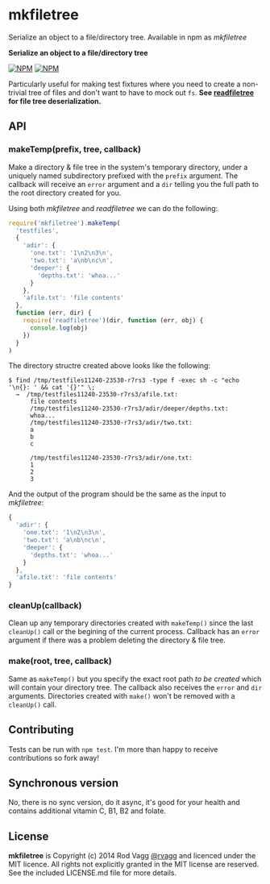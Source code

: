 # mkfiletree

Serialize an object to a file/directory tree. Available in npm as *mkfiletree*

**Serialize an object to a file/directory tree**

[![NPM](https://nodei.co/npm/mkfiletree.png?downloads=true&downloadRank=true)](https://nodei.co/npm/mkfiletree/)
[![NPM](https://nodei.co/npm-dl/mkfiletree.png?months=6&height=3)](https://nodei.co/npm/mkfiletree/)

Particularly useful for making test fixtures where you need to create a non-trivial tree of files and don't want to have to mock out `fs`. **See [readfiletree](https://github.com/rvagg/node-readfiletree) for file tree deserialization.**

## API

### makeTemp(prefix, tree, callback)

Make a directory & file tree in the system's temporary directory, under a uniquely named subdirectory prefixed with the `prefix` argument.
The callback will receive an `error` argument and a `dir` telling you the full path to the root directory created for you.

Using both *mkfiletree* and *readfiletree* we can do the following:

```js
require('mkfiletree').makeTemp(
  'testfiles',
  {
    'adir': {
      'one.txt': '1\n2\n3\n',
      'two.txt': 'a\nb\nc\n',
      'deeper': {
        'depths.txt': 'whoa...'
      }
    },
    'afile.txt': 'file contents'
  },
  function (err, dir) {
    require('readfiletree')(dir, function (err, obj) {
      console.log(obj)
    })
  }
)
```

The directory structre created above looks like the following:

```
$ find /tmp/testfiles11240-23530-r7rs3 -type f -exec sh -c "echo '\n{}: ' && cat '{}'" \;
  →  /tmp/testfiles11240-23530-r7rs3/afile.txt: 
      file contents
      /tmp/testfiles11240-23530-r7rs3/adir/deeper/depths.txt: 
      whoa...
      /tmp/testfiles11240-23530-r7rs3/adir/two.txt: 
      a
      b
      c

      /tmp/testfiles11240-23530-r7rs3/adir/one.txt: 
      1
      2
      3

```

And the output of the program should be the same as the input to *mkfiletree*:

```js
{
  'adir': {
    'one.txt': '1\n2\n3\n',
    'two.txt': 'a\nb\nc\n',
    'deeper': {
      'depths.txt': 'whoa...'
    }
  },
  'afile.txt': 'file contents'
}
```

### cleanUp(callback)

Clean up any temporary directories created with `makeTemp()` since the last `cleanUp()` call or the begining of the current process. Callback has an `error` argument if there was a problem deleting the directory & file tree.

### make(root, tree, callback)

Same as `makeTemp()` but you specify the exact root path *to be created* which will contain your directory tree. The callback also receives the `error` and `dir` arguments. Directories created with `make()` won't be removed with a `cleanUp()` call.

## Contributing

Tests can be run with `npm test`. I'm more than happy to receive contributions so fork away!

## Synchronous version

No, there is no sync version, do it async, it's good for your health and contains additional vitamin C, B1, B2 and folate.

## License

**mkfiletree** is Copyright (c) 2014 Rod Vagg [@rvagg](https://twitter.com/rvagg) and licenced under the MIT licence. All rights not explicitly granted in the MIT license are reserved. See the included LICENSE.md file for more details.
